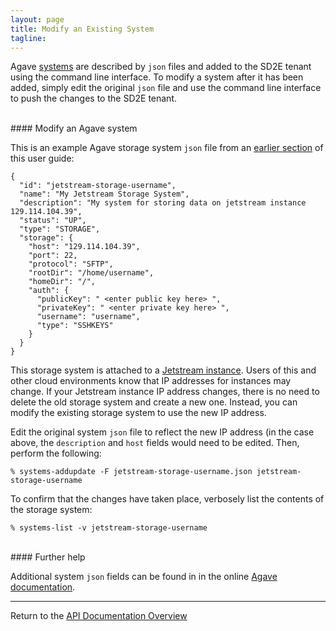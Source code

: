 ```yaml
---
layout: page
title: Modify an Existing System
tagline:
---
```


Agave [systems](02.create_systems.md) are described by `json` files and added
to the SD2E tenant using the command line interface. To modify a system after it
has been added, simply edit the original `json` file and use the command line
interface to push the changes to the SD2E tenant.


<br>
#### Modify an Agave system

This is an example Agave storage system `json` file from an
[earlier section](02.create_systems.md) of this user guide:
```
{
  "id": "jetstream-storage-username",
  "name": "My Jetstream Storage System",
  "description": "My system for storing data on jetstream instance 129.114.104.39",
  "status": "UP",
  "type": "STORAGE",
  "storage": {
    "host": "129.114.104.39",
    "port": 22,
    "protocol": "SFTP",
    "rootDir": "/home/username",
    "homeDir": "/",
    "auth": {
      "publicKey": " <enter public key here> ",
      "privateKey": " <enter private key here> ",
      "username": "username",
      "type": "SSHKEYS"
    }
  }
}
```

This storage system is attached to a [Jetstream instance](https://jetstream-cloud.org/).
Users of this and other cloud environments know that IP addresses for instances may
change. If your Jetstream instance IP address changes, there is no need to delete the old
storage system and create a new one. Instead, you can modify the existing storage system
to use the new IP address.

Edit the original system `json` file to reflect the new IP address (in the case above,
the `description` and `host` fields would need to be edited. Then, perform the
following:
```
% systems-addupdate -F jetstream-storage-username.json jetstream-storage-username
```

To confirm that the changes have taken place, verbosely list the contents of the
storage system:
```
% systems-list -v jetstream-storage-username
```


<br>
#### Further help

Additional system `json` fields can be found in in the online
[Agave documentation](http://developer.tacc.cloud/).



---
Return to the [API Documentation Overview](../index.md)
